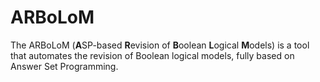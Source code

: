 # ARBoLoM
The ARBoLoM (**A**SP-based **R**evision of **B**oolean **L**ogical **M**odels) is a tool that automates the revision of Boolean logical models, fully based on Answer Set Programming. 
